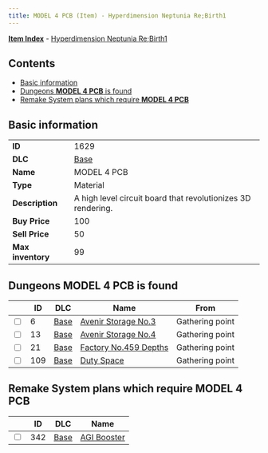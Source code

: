 ```yaml
---
title: MODEL 4 PCB (Item) - Hyperdimension Neptunia Re;Birth1
---
```


[**Item Index**](/neptunia/rb1/item/index.html) - [Hyperdimension Neptunia Re;Birth1](/neptunia/rb1)

## Contents

- [Basic information](#basic-information)
- [Dungeons **MODEL 4 PCB** is found](#dungeons-model-4-pcb-is-found)
- [Remake System plans which require **MODEL 4 PCB**](#remake-system-plans-which-require-model-4-pcb)
## Basic information

|   |   |
| -- | -- |
| **ID** | 1629 |
| **DLC** | [Base](/neptunia/rb1/dlc/1-base.html) |
| **Name** | MODEL 4 PCB |
| **Type** | Material |
| **Description** | A high level circuit board that revolutionizes 3D rendering. |
| **Buy Price** | 100 |
| **Sell Price** | 50 |
| **Max inventory** | 99 |


## Dungeons **MODEL 4 PCB** is found

|    | ID | DLC | Name | From |
| -- | -- | --- | ---- | ---- |
| <input type="checkbox" id="rb1-dungeon-1-6" class="trackbox" /> | 6 | [Base](/neptunia/rb1/dlc/1-base.html) | [Avenir Storage No.3](/neptunia/rb1/dungeon/1-6-avenir-storage-no-3.html) | Gathering point |
| <input type="checkbox" id="rb1-dungeon-1-13" class="trackbox" /> | 13 | [Base](/neptunia/rb1/dlc/1-base.html) | [Avenir Storage No.4](/neptunia/rb1/dungeon/1-13-avenir-storage-no-4.html) | Gathering point |
| <input type="checkbox" id="rb1-dungeon-1-21" class="trackbox" /> | 21 | [Base](/neptunia/rb1/dlc/1-base.html) | [Factory No.459 Depths](/neptunia/rb1/dungeon/1-21-factory-no-459-depths.html) | Gathering point |
| <input type="checkbox" id="rb1-dungeon-1-109" class="trackbox" /> | 109 | [Base](/neptunia/rb1/dlc/1-base.html) | [Duty Space](/neptunia/rb1/dungeon/1-109-duty-space.html) | Gathering point |


## Remake System plans which require **MODEL 4 PCB**

|    | ID | DLC | Name |
| -- | -- | --- | ---- |
| <input type="checkbox" id="rb1-quest-1-342" class="trackbox" /> | 342 | [Base](/neptunia/rb1/dlc/1-base.html) | [AGI Booster](/neptunia/rb1/quest/1-342-agi-booster.html) |
